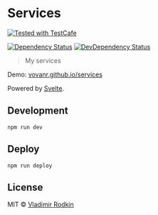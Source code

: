 # Services

[![Tested with TestCafe][testcafe-image]][testcafe-url]

[![Dependency Status][depstat-image]][depstat-url]
[![DevDependency Status][depstat-dev-image]][depstat-dev-url]

> My services

Demo: [vovanr.github.io/services][demo]

Powered by [Svelte](https://svelte.dev).

## Development

```shell
npm run dev
```

## Deploy

```shell
npm run deploy
```

## License
MIT © [Vladimir Rodkin](https://github.com/VovanR)

[demo]: https://vovanr.github.io/services

[testcafe-url]: https://github.com/DevExpress/testcafe
[testcafe-image]: https://img.shields.io/badge/tested%20with-TestCafe-2fa4cf.svg?style=flat-square

[depstat-url]: https://david-dm.org/VovanR/services
[depstat-image]: https://david-dm.org/VovanR/services.svg?style=flat-square

[depstat-dev-url]: https://david-dm.org/VovanR/services
[depstat-dev-image]: https://david-dm.org/VovanR/services/dev-status.svg?style=flat-square
